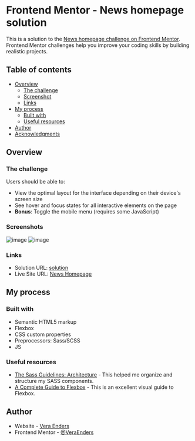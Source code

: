 # Frontend Mentor - News homepage solution

This is a solution to the [News homepage challenge on Frontend Mentor](https://www.frontendmentor.io/challenges/news-homepage-H6SWTa1MFl). Frontend Mentor challenges help you improve your coding skills by building realistic projects. 

## Table of contents

- [Overview](#overview)
  - [The challenge](#the-challenge)
  - [Screenshot](#screenshot)
  - [Links](#links)
- [My process](#my-process)
  - [Built with](#built-with)
  - [Useful resources](#useful-resources)
- [Author](#author)
- [Acknowledgments](#acknowledgments)

## Overview

### The challenge

Users should be able to:

- View the optimal layout for the interface depending on their device's screen size
- See hover and focus states for all interactive elements on the page
- **Bonus**: Toggle the mobile menu (requires some JavaScript)

### Screenshots
![image](https://user-images.githubusercontent.com/56802407/204520054-971e3533-af75-48a8-9466-c844f7272f6e.png)
![image](https://user-images.githubusercontent.com/56802407/204520684-5f9cb810-0e60-4590-9ee7-59bf69105cda.png)

### Links

- Solution URL: [solution](https://github.com/VeraEnders/web-pages/tree/news-homepage)
- Live Site URL: [News Homepage](https://veraenders.github.io/web-pages/news-homepage/)

## My process

### Built with

- Semantic HTML5 markup
- Flexbox
- CSS custom properties
- Preprocessors: Sass/SCSS
- JS

### Useful resources

- [The Sass Guidelines: Architecture](https://sass-guidelin.es/#architecture) - This helped me organize and structure my SASS components.
- [A Complete Guide to Flexbox](https://css-tricks.com/snippets/css/a-guide-to-flexbox/) - This is an excellent visual guide to Flexbox.

## Author

- Website - [Vera Enders](https://github.com/VeraEnders)
- Frontend Mentor - [@VeraEnders](https://www.frontendmentor.io/profile/VeraEnders)

